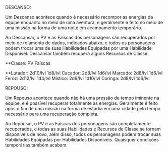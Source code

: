 DESCANSO: 

Um Descanso acontece quando é necessário recompor as energias da equipe enquanto no meio de uma aventura, e geralmente é feito no meio de uma missão na forma de uma noite em acampamento temporário. 

Ao Descansar, o PV e as Faíscas dos personagens são recuperados por meio de rolamento de dados, indicados abaixo, e todos os personagens podem trocar uma de suas Habilidades Equipadas por uma Habilidade Disponível. Descansar também recupera alguns Recursos de Classe.

**Classe:           PV          Faíscas

**Lutador:       2d10/lvl    1d8/lvl
Caçador:      2d8/lvl      1d6/lvl
Marcado:     2d8/lvl      1d6/lvl 
Feroz:          2d12/lvl     1d4/lvl
Místico:       2d6/lvl       1d10/lvl
Coringa:      2d8/lvl       1d6/lvl


REPOUSO:

Um Repouso acontece quando não há uma pressão de tempo iminente na equipe, e é possível recuperar totalmente as energias. Geralmente é feito após o fim de uma missão na forma de estadia em uma cidade pelo tempo necessário para uma recuperação completa.

Ao Repousar, o PV e as Faíscas dos personagens são completamente recuperados, e todas as suas Habilidades e Recursos de Classe se tornam disponíveis de novo, além disso, todos os personagens podem trocar suas Habilidades Equipadas por Habilidades Disponíveis. Quaisquer condições temporárias também acabam.